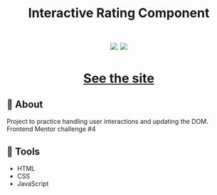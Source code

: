 <h1 align='center'>
Interactive Rating Component
</h1>

<h1 align='center'>
  <img src="https://res.cloudinary.com/dz209s6jk/image/upload/f_auto,q_auto:good,w_900/Challenges/dm3s8oqtz0mwcaygqjhy.jpg" />
  <img src="https://res.cloudinary.com/dz209s6jk/image/upload/f_auto,q_auto:good,w_900/Challenges/azuwlqhmt3ty3h0cfnnr.jpg" />
</h1>
<h1 align='center'><a href="https://ewrtonl.github.io/interactive-rating-component/">See the site</a></h1>

## 📕 About

Project to practice handling user interactions and updating the DOM.<br/>
Frontend Mentor challenge #4

## 🔨 Tools

- HTML
- CSS
- JavaScript
